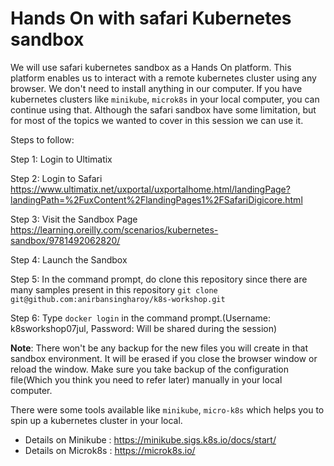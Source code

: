 # Hands On with safari Kubernetes sandbox

We will use safari kubernetes sandbox as a Hands On platform. This platform enables us to interact with a remote kubernetes cluster using any browser. 
We don't need to install anything in our computer. If you have kubernetes clusters like `minikube`, `microk8s` in your local computer, you can continue using that.
Although the safari sandbox have some limitation, but for most of the topics we wanted to cover in this session we can use it.   

Steps to follow:  

Step 1:  Login to Ultimatix 

Step 2:  Login to Safari https://www.ultimatix.net/uxportal/uxportalhome.html/landingPage?landingPath=%2FuxContent%2FlandingPages1%2FSafariDigicore.html

Step 3:  Visit the Sandbox Page https://learning.oreilly.com/scenarios/kubernetes-sandbox/9781492062820/

Step 4:  Launch the Sandbox

Step 5: In the command prompt, do clone this repository since there are many samples present in this repository `git clone git@github.com:anirbansingharoy/k8s-workshop.git`

Step 6: Type `docker login` in the command prompt.(Username: k8sworkshop07jul, Password: Will be shared during the session) 

**Note**: There won't be any backup for the new files you will create in that sandbox environment. It will be erased if you close the browser window or reload the window. 
Make sure you take backup of the configuration file(Which you think you need to refer later) manually in your local computer.

There were some tools available like `minikube`, `micro-k8s` which helps you to spin up a kubernetes cluster in your local. 
* Details on Minikube : https://minikube.sigs.k8s.io/docs/start/
* Details on Microk8s : https://microk8s.io/










